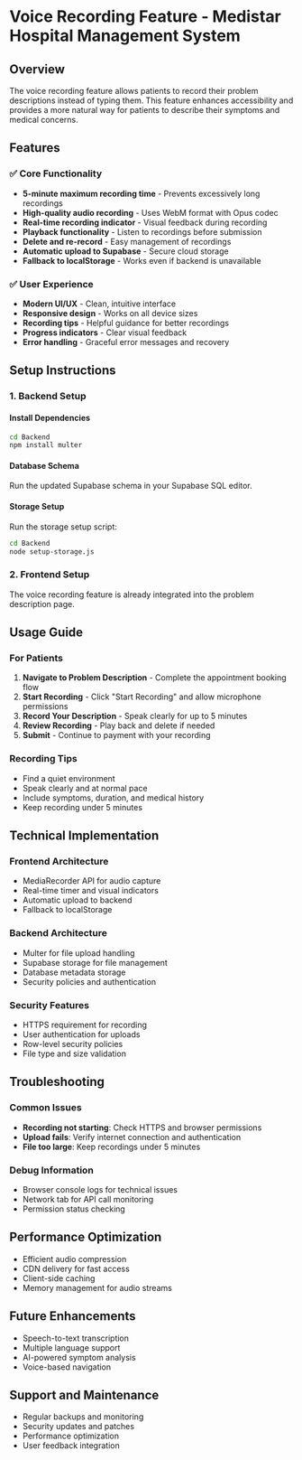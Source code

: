 # Voice Recording Feature - Medistar Hospital Management System

## Overview

The voice recording feature allows patients to record their problem descriptions instead of typing them. This feature enhances accessibility and provides a more natural way for patients to describe their symptoms and medical concerns.

## Features

### ✅ Core Functionality
- **5-minute maximum recording time** - Prevents excessively long recordings
- **High-quality audio recording** - Uses WebM format with Opus codec
- **Real-time recording indicator** - Visual feedback during recording
- **Playback functionality** - Listen to recordings before submission
- **Delete and re-record** - Easy management of recordings
- **Automatic upload to Supabase** - Secure cloud storage
- **Fallback to localStorage** - Works even if backend is unavailable

### ✅ User Experience
- **Modern UI/UX** - Clean, intuitive interface
- **Responsive design** - Works on all device sizes
- **Recording tips** - Helpful guidance for better recordings
- **Progress indicators** - Clear visual feedback
- **Error handling** - Graceful error messages and recovery

## Setup Instructions

### 1. Backend Setup

#### Install Dependencies
```bash
cd Backend
npm install multer
```

#### Database Schema
Run the updated Supabase schema in your Supabase SQL editor.

#### Storage Setup
Run the storage setup script:
```bash
cd Backend
node setup-storage.js
```

### 2. Frontend Setup

The voice recording feature is already integrated into the problem description page.

## Usage Guide

### For Patients

1. **Navigate to Problem Description** - Complete the appointment booking flow
2. **Start Recording** - Click "Start Recording" and allow microphone permissions
3. **Record Your Description** - Speak clearly for up to 5 minutes
4. **Review Recording** - Play back and delete if needed
5. **Submit** - Continue to payment with your recording

### Recording Tips

- Find a quiet environment
- Speak clearly and at normal pace
- Include symptoms, duration, and medical history
- Keep recording under 5 minutes

## Technical Implementation

### Frontend Architecture
- MediaRecorder API for audio capture
- Real-time timer and visual indicators
- Automatic upload to backend
- Fallback to localStorage

### Backend Architecture
- Multer for file upload handling
- Supabase storage for file management
- Database metadata storage
- Security policies and authentication

### Security Features
- HTTPS requirement for recording
- User authentication for uploads
- Row-level security policies
- File type and size validation

## Troubleshooting

### Common Issues
- **Recording not starting**: Check HTTPS and browser permissions
- **Upload fails**: Verify internet connection and authentication
- **File too large**: Keep recordings under 5 minutes

### Debug Information
- Browser console logs for technical issues
- Network tab for API call monitoring
- Permission status checking

## Performance Optimization

- Efficient audio compression
- CDN delivery for fast access
- Client-side caching
- Memory management for audio streams

## Future Enhancements

- Speech-to-text transcription
- Multiple language support
- AI-powered symptom analysis
- Voice-based navigation

## Support and Maintenance

- Regular backups and monitoring
- Security updates and patches
- Performance optimization
- User feedback integration 
